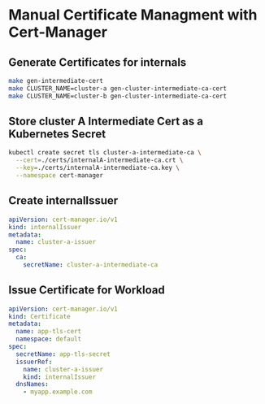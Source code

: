 # Manual Certificate Managment with Cert-Manager

## Generate Certificates for internals
```bash
make gen-intermediate-cert
make CLUSTER_NAME=cluster-a gen-cluster-intermediate-ca-cert
make CLUSTER_NAME=cluster-b gen-cluster-intermediate-ca-cert
```

## Store cluster A Intermediate Cert as a Kubernetes Secret

```bash
kubectl create secret tls cluster-a-intermediate-ca \
  --cert=./certs/internalA-intermediate-ca.crt \
  --key=./certs/internalA-intermediate-ca.key \
  --namespace cert-manager
```

## Create internalIssuer

```yaml
apiVersion: cert-manager.io/v1
kind: internalIssuer
metadata:
  name: cluster-a-issuer
spec:
  ca:
    secretName: cluster-a-intermediate-ca
```

## Issue Certificate for Workload

```yaml
apiVersion: cert-manager.io/v1
kind: Certificate
metadata:
  name: app-tls-cert
  namespace: default
spec:
  secretName: app-tls-secret
  issuerRef:
    name: cluster-a-issuer
    kind: internalIssuer
  dnsNames:
    - myapp.example.com

```